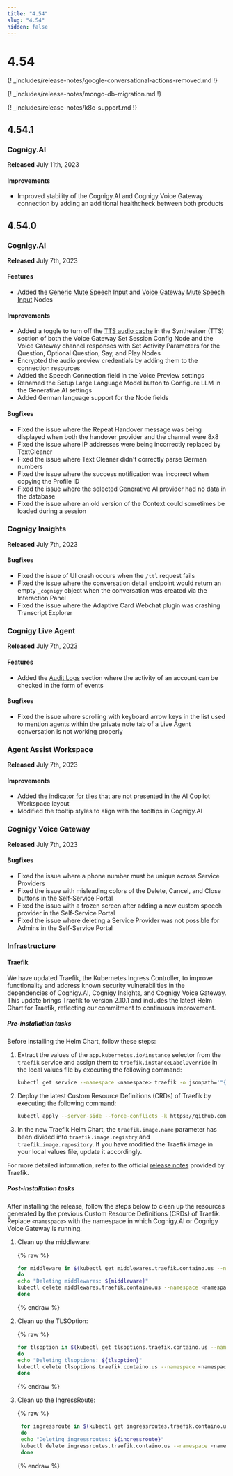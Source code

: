 ```yaml
---
title: "4.54"
slug: "4.54"
hidden: false
---
```


# 4.54

{! _includes/release-notes/google-conversational-actions-removed.md !}

{! _includes/release-notes/mongo-db-migration.md !}

{! _includes/release-notes/k8c-support.md !}

## 4.54.1

### Cognigy.AI

**Released** July 11th, 2023

#### Improvements

- Improved stability of the Cognigy.AI and Cognigy Voice Gateway connection by adding an additional healthcheck between both products

## 4.54.0

### Cognigy.AI

**Released** July 7th, 2023

#### Features

- Added the [Generic Mute Speech Input](../ai/build/node-reference/voice/generic/mute-speech-input.md) and [Voice Gateway Mute Speech Input](../ai/build/node-reference/voice/voice-gateway/mute-speech-input.md) Nodes

#### Improvements

- Added a toggle to turn off the [TTS audio cache](../ai/build/node-reference/voice/voice-gateway/parameter-details.md#synthesizer---text-to-speech) in the Synthesizer (TTS) section of both the Voice Gateway Set Session Config Node and the Voice Gateway channel responses with Set Activity Parameters for the Question, Optional Question, Say, and Play Nodes
- Encrypted the audio preview credentials by adding them to the connection resources
- Added the Speech Connection field in the Voice Preview settings
- Renamed the Setup Large Language Model button to Configure LLM in the Generative AI settings
- Added German language support for the Node fields

#### Bugfixes

- Fixed the issue where the Repeat Handover message was being displayed when both the handover provider and the channel were 8x8
- Fixed the issue where IP addresses were being incorrectly replaced by TextCleaner
- Fixed the issue where Text Cleaner didn't correctly parse German numbers
- Fixed the issue where the success notification was incorrect when copying the Profile ID
- Fixed the issue where the selected Generative AI provider had no data in the database
- Fixed the issue where an old version of the Context could sometimes be loaded during a session

### Cognigy Insights

**Released** July 7th, 2023

#### Bugfixes

- Fixed the issue of UI crash occurs when the `/ttl` request fails
- Fixed the issue where the conversation detail endpoint would return an empty `_cognigy` object when the conversation was created via the Interaction Panel
- Fixed the issue where the Adaptive Card Webchat plugin was crashing Transcript Explorer

### Cognigy Live Agent

**Released** July 7th, 2023

#### Features

- Added the [Audit Logs](../live-agent/settings/audit-logs.md) section where the activity of an account can be checked in the form of events

#### Bugfixes

- Fixed the issue where scrolling with keyboard arrow keys in the list used to mention agents within the private note tab of a Live Agent conversation is not working properly

### Agent Assist Workspace

**Released** July 7th, 2023

#### Improvements

- Added the [indicator for tiles](../ai-copilot/configuration.md#tile-id) that are not presented in the AI Copilot Workspace layout
- Modified the tooltip styles to align with the tooltips in Cognigy.AI

### Cognigy Voice Gateway

**Released** July 7th, 2023

#### Bugfixes

- Fixed the issue where a phone number must be unique across Service Providers
- Fixed the issue with misleading colors of the Delete, Cancel, and Close buttons in the Self-Service Portal
- Fixed the issue with a frozen screen after adding a new custom speech provider in the Self-Service Portal
- Fixed the issue where deleting a Service Provider was not possible for Admins in the Self-Service Portal

### Infrastructure

#### Traefik

We have updated Traefik, the Kubernetes Ingress Controller,
to improve functionality and address known security vulnerabilities in the dependencies of Cognigy.AI,
Cognigy Insights, and Cognigy Voice Gateway.
This update brings Traefik to version 2.10.1 and includes the latest Helm Chart for Traefik,
reflecting our commitment to continuous improvement.

##### Pre-installation tasks

Before installing the Helm Chart, follow these steps:

1. Extract the values of the `app.kubernetes.io/instance` selector from the `traefik` service and assign them to `traefik.instanceLabelOverride` in the local values file by executing the following command:
   ```bash
   kubectl get service --namespace <namespace> traefik -o jsonpath='"{.spec.selector.app\.kubernetes\.io\/instance}"{"\n"}'
   ```
2. Deploy the latest Custom Resource Definitions (CRDs) of Traefik by executing the following command:
   ```bash
   kubectl apply --server-side --force-conflicts -k https://github.com/traefik/traefik-helm-chart/traefik/crds/
   ```
3. In the new Traefik Helm Chart, the `traefik.image.name` parameter has been divided into `traefik.image.registry` and `traefik.image.repository`. If you have modified the Traefik image in your local values file, update it accordingly.

For more detailed information, refer to the official [release notes](https://github.com/traefik/traefik-helm-chart/releases) provided by Traefik.

##### Post-installation tasks

After installing the release,
follow the steps below to clean up the resources generated by the previous Custom Resource Definitions
(CRDs) of Traefik.
Replace `<namespace>` with the namespace in which Cognigy.AI or Cognigy Voice Gateway is running.

1. Clean up the middleware:

   {% raw %}

   ```bash
   for middleware in $(kubectl get middlewares.traefik.containo.us --namespace <namespace> -o go-template='{{range .items }}{{if eq .apiVersion "traefik.containo.us/v1alpha1"}}{{printf "%s\n" .metadata.name}}{{end}}{{end}}')
   do
   echo "Deleting middlewares: ${middleware}"
   kubectl delete middlewares.traefik.containo.us --namespace <namespace> ${middleware}
   done
   ```

   {% endraw %}

2. Clean up the TLSOption:

   {% raw %}

   ```bash
   for tlsoption in $(kubectl get tlsoptions.traefik.containo.us --namespace <namespace> -o go-template='{{range .items }}{{printf "%s\n" .metadata.name}}{{end}}')
   do
   echo "Deleting tlsoptions: ${tlsoption}"
   kubectl delete tlsoptions.traefik.containo.us --namespace <namespace> ${tlsoption}
   done
   ```

   {% endraw %}

3. Clean up the IngressRoute:

   {% raw %}

   ```bash
    for ingressroute in $(kubectl get ingressroutes.traefik.containo.us --namespace <namespace> -o go-template='{{range .items }}{{printf "%s\n" .metadata.name}}{{end}}')
    do
    echo "Deleting ingressroutes: ${ingressroute}"
    kubectl delete ingressroutes.traefik.containo.us --namespace <namespace> ${ingressroute}
    done
   ```

   {% endraw %}
